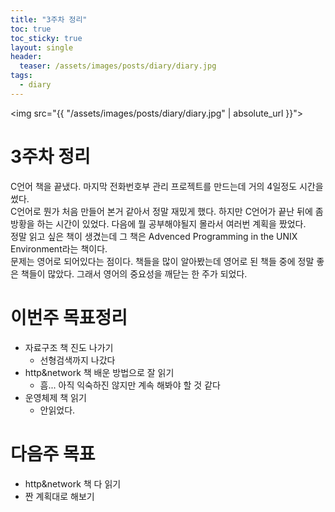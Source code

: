 ```yaml
---
title: "3주차 정리"
toc: true
toc_sticky: true
layout: single
header:
  teaser: /assets/images/posts/diary/diary.jpg
tags:
  - diary 
---
```


<img src="{{ "/assets/images/posts/diary/diary.jpg" | absolute_url }}">
# 3주차 정리
C언어 책을 끝냈다. 마지막 전화번호부 관리 프로젝트를 만드는데 거의 4일정도 시간을 썼다.<br>
C언어로 뭔가 처음 만들어 본거 같아서 정말 재밌게 했다. 하지만 C언어가 끝난 뒤에 좀 방황을 하는 시간이 있었다. 다음에 뭘 공부해야될지 몰라서 여러번 계획을 짰었다. <br>
정말 읽고 싶은 책이 생겼는데 그 책은 Advenced Programming in the UNIX Environment라는 책이다.<br>
문제는 영어로 되어있다는 점이다. 책들을 많이 알아봤는데 영어로 된 책들 중에 정말 좋은 책들이 많았다. 그래서 영어의 중요성을 깨닫는 한 주가 되었다.
# 이번주 목표정리
- 자료구조 책 진도 나가기
	- 선형검색까지 나갔다
- http&network 책 배운 방법으로 잘 읽기
	- 흠... 아직 익숙하진 않지만 계속 해봐야 할 것 같다
- 운영체제 책 읽기
	- 안읽었다.

# 다음주 목표
- http&network 책 다 읽기
- 짠 계획대로 해보기
